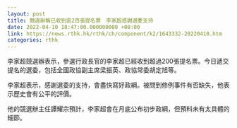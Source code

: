 ```yaml
---
layout: post
title: 競選辦稱已收到逾2百張提名票　李家超感謝選委支持
date: 2022-04-10 18:47:00.000000000 +08:00
link: https://news.rthk.hk/rthk/ch/component/k2/1643332-20220410.htm
categories: rthk
---
```


李家超競選辦表示，參選行政長官的李家超已經收到超過200張提名票。今日遞交提名的選委，包括全國政協副主席梁振英、政協常委胡定旭等。

李家超表示，感謝選委的支持，會盡快寫好政綱。被問到修例事件有否缺失，他表示歷史會有公平的評價。

他的競選辦主任譚耀宗預計，李家超會在月底公布初步政綱，但預料未有太具體的細節。

